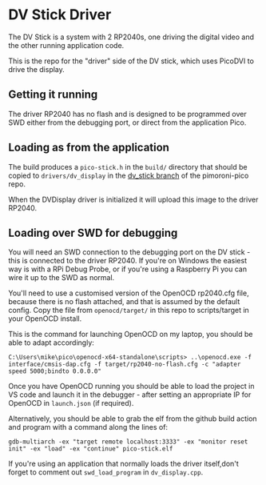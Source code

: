 # DV Stick Driver <!-- omit in toc -->

The DV Stick is a system with 2 RP2040s, one driving the digital video and the other running application code.

This is the repo for the "driver" side of the DV stick, which uses PicoDVI to drive the display.

## Getting it running

The driver RP2040 has no flash and is designed to be programmed over SWD either from the debugging port, or direct from the application Pico.

## Loading as from the application

The build produces a `pico-stick.h` in the `build/` directory that should be copied to `drivers/dv_display` in the [dv_stick branch](https://github.com/MichaelBell/pimoroni-pico/tree/dv_stick) of the pimoroni-pico repo.

When the DVDisplay driver is initialized it will upload this image to the driver RP2040.

## Loading over SWD for debugging

You will need an SWD connection to the debugging port on the DV stick - this is connected to the driver RP2040.  If you're on Windows the easiest way is with a RPi Debug Probe, or if you're using a Raspberry Pi you can wire it up to the SWD as normal.

You'll need to use a customised version of the OpenOCD rp2040.cfg file, because there is no flash attached, and that is assumed by the default config.  Copy the file from `openocd/target/` in this repo to scripts/target in your OpenOCD install.

This is the command for launching OpenOCD on my laptop, you should be able to adapt accordingly:

    C:\Users\mike\pico\openocd-x64-standalone\scripts> ..\openocd.exe -f interface/cmsis-dap.cfg -f target/rp2040-no-flash.cfg -c "adapter speed 5000;bindto 0.0.0.0"

Once you have OpenOCD running you should be able to load the project in VS code and launch it in the debugger - after setting an appropriate IP for OpenOCD in `launch.json` (if required).

Alternatively, you should be able to grab the elf from the github build action and program with a command along the lines of:

    gdb-multiarch -ex "target remote localhost:3333" -ex "monitor reset init" -ex "load" -ex "continue" pico-stick.elf

If you're using an application that normally loads the driver itself,don't forget to comment out `swd_load_program` in `dv_display.cpp`.